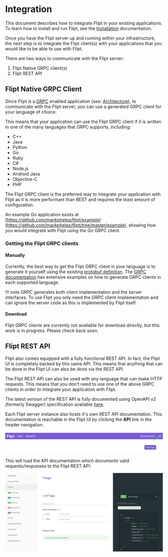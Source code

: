 # Integration

This document describes how to integrate Flipt in your existing applications. To learn how to install and run Flipt, see the [Installation](installation.md) documentation.

Once you have the Flipt server up and running within your infrastructure, the next step is to integrate the Flipt client(s) with your applications that you would like to be able to use with Flipt.

There are two ways to communicate with the Flipt server:

1. Flipt Native GRPC client(s)
1. Flipt REST API

## Flipt Native GRPC Client

Since Flipt is a [GRPC](https://grpc.io/) enabled application (see: [Architecture](architecture.md)), to communicate with the Flipt server, you can use a generated GRPC client for your language of choice.

This means that your application can use the Flipt GRPC client if it is written in one of the many languages that GRPC supports, including:

* C++
* Java
* Python
* Go
* Ruby
* C#
* Node.js
* Android Java
* Objective-C
* PHP

The Flipt GRPC client is the preferred way to integrate your application with Flipt as it is more performant than REST and requires the least amount of configuration.

An example Go application exists at [https://github.com/markphelps/flipt/example](https://github.com/markphelps/flipt/tree/master/example), showing how you would integrate with Flipt using the Go GRPC client.

### Getting the Flipt GRPC clients

#### Manually

Currently, the best way to get the Flipt GRPC client in your language is to generate it yourself using the existing [protobuf definition](https://github.com/markphelps/flipt/blob/master/flipt.proto). The [GRPC documentation](https://grpc.io/docs/) has extensive examples on how to generate GRPC clients in each supported language.

!!! note
    GRPC generates both client implementation and the server interfaces. To use Flipt you only need the GRPC client implementation and can ignore the server code as this is implemented by Flipt itself.

#### Download

Flipt GRPC clients are currently not available for download directly, but this work is in progress. Please check back soon.

## Flipt REST API

Flipt also comes equipped with a fully functional REST API. In fact, the Flipt UI is completely backed by this same API. This means that anything that can be done in the Flipt UI can also be done via the REST API.

The Flipt REST API can also be used with any language that can make HTTP requests. This means that you don't need to use one of the above GRPC clients in order to integrate your application with Flipt.

The latest version of the REST API is fully documented using OpenAPI v2 (formerly Swagger) specification available [here](https://github.com/markphelps/flipt/blob/master/swagger/api/swagger.json).

Each Flipt server instance also hosts it's own REST API documentation. This documentation is reachable in the Flipt UI by clicking the **API** link in the header navigation.

![Flipt API](assets/images/integration/api.png)

This will load the API documentation which documents valid requests/responses to the Flipt REST API:

![Flipt API Docs](assets/images/integration/docs.png)
